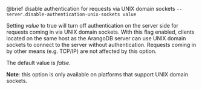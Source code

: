 

@brief disable authentication for requests via UNIX domain sockets
`--server.disable-authentication-unix-sockets value`

Setting *value* to true will turn off authentication on the server side
for requests coming in via UNIX domain sockets. With this flag enabled,
clients located on the same host as the ArangoDB server can use UNIX
domain
sockets to connect to the server without authentication.
Requests coming in by other means (e.g. TCP/IP) are not affected by this
option.

The default value is *false*.

**Note**: this option is only available on platforms that support UNIX
domain
sockets.

